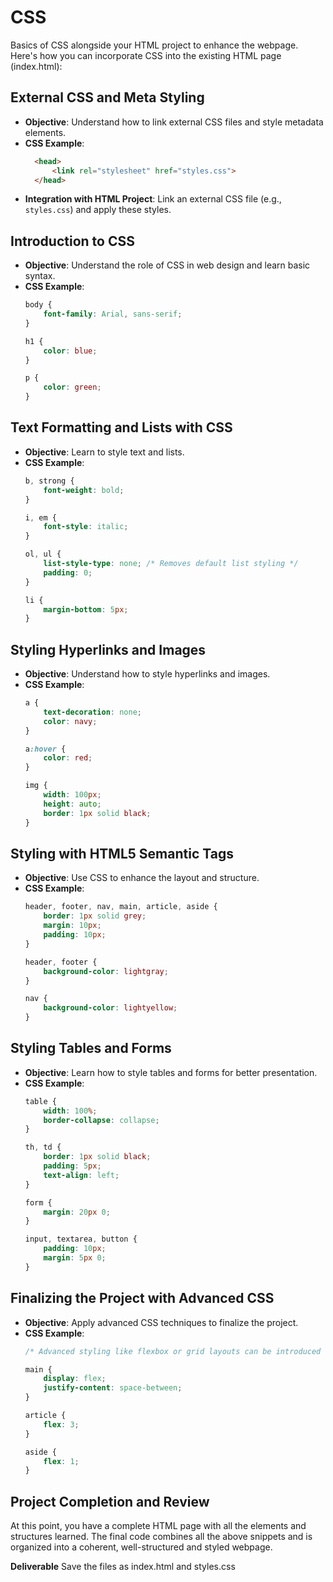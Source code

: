 # CSS

Basics of CSS alongside your HTML project to enhance the webpage. Here's how you can incorporate CSS into the existing HTML page (index.html):

## External CSS and Meta Styling
- **Objective**: Understand how to link external CSS files and style metadata elements.
- **CSS Example**:
  ```html
    <head>
        <link rel="stylesheet" href="styles.css">
    </head>
  ```
- **Integration with HTML Project**: Link an external CSS file (e.g., `styles.css`) and apply these styles.

## Introduction to CSS
- **Objective**: Understand the role of CSS in web design and learn basic syntax.
- **CSS Example**: 
  ```css
  body {
      font-family: Arial, sans-serif;
  }

  h1 {
      color: blue;
  }

  p {
      color: green;
  }
  ```

## Text Formatting and Lists with CSS
- **Objective**: Learn to style text and lists.
- **CSS Example**:
  ```css
  b, strong {
      font-weight: bold;
  }

  i, em {
      font-style: italic;
  }

  ol, ul {
      list-style-type: none; /* Removes default list styling */
      padding: 0;
  }

  li {
      margin-bottom: 5px;
  }
  ```

## Styling Hyperlinks and Images
- **Objective**: Understand how to style hyperlinks and images.
- **CSS Example**:
  ```css
  a {
      text-decoration: none;
      color: navy;
  }

  a:hover {
      color: red;
  }

  img {
      width: 100px;
      height: auto;
      border: 1px solid black;
  }
  ```

## Styling with HTML5 Semantic Tags
- **Objective**: Use CSS to enhance the layout and structure.
- **CSS Example**:
  ```css
  header, footer, nav, main, article, aside {
      border: 1px solid grey;
      margin: 10px;
      padding: 10px;
  }

  header, footer {
      background-color: lightgray;
  }

  nav {
      background-color: lightyellow;
  }
  ```

## Styling Tables and Forms
- **Objective**: Learn how to style tables and forms for better presentation.
- **CSS Example**:
  ```css
  table {
      width: 100%;
      border-collapse: collapse;
  }

  th, td {
      border: 1px solid black;
      padding: 5px;
      text-align: left;
  }

  form {
      margin: 20px 0;
  }

  input, textarea, button {
      padding: 10px;
      margin: 5px 0;
  }
  ```

## Finalizing the Project with Advanced CSS
- **Objective**: Apply advanced CSS techniques to finalize the project.
- **CSS Example**:
  ```css
  /* Advanced styling like flexbox or grid layouts can be introduced here */

  main {
      display: flex;
      justify-content: space-between;
  }

  article {
      flex: 3;
  }

  aside {
      flex: 1;
  }
  ```

## Project Completion and Review
At this point, you have a complete HTML page with all the elements and structures learned. The final code combines all the above snippets and is organized into a coherent, well-structured and styled webpage.

**Deliverable**
Save the files as index.html and styles.css